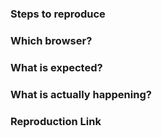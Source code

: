 <!--

Questions
================
If you have any questions, ideas or you want to discuss with Vue Material community. Use the Discord instead.
Follow this link: https://discord.gg/rgcmTtm

Reporting a bug?
================

- Always search for your issue first. It may have already been answered, planned or fixed in some branch.
- Open one issue per subject. Cluttered issues will be closed.
- Make sure to only create issues for the newest version.
- Create a declarative title and describe clearly the steps necessary to reproduce the issue. If an issue labeled "need repro" receives no further input from the issue author for more than 3 days, it will be closed.
- If you want to show your code, please use https://codesandbox.io/s/github/vuematerial/examples/tree/master/examples/quick-start
- In case you found a solution by yourself, it could be helpful to explain how you have fixed it.
- For bugs that involves build setups, you can create a reproduction repository with steps in the README.
- If your issue is resolved but still open, don’t hesitate to close it. 

Have a feature request?
=======================

- Remove the template from below and provide thoughtful commentary.
- Answer those questions:
  - What will it allow you to do that you can't do today?
  - How will it make current work-arounds straightforward?
  - What potential bugs and edge cases does it help to avoid?

Do not create new features based on a problem that will only solve edge cases for your project. Remember that Vue Material aims to be lightweight and clean. :)
-->

<!-- BUG REPORT TEMPLATE -->

### Steps to reproduce

<!-- I installed this, created that, running those... ? -->

### Which browser?

<!-- Which versions of Vue, Vue Material, OS, browsers are affected? -->

### What is expected?

<!-- What do you think that could be the correct behaviour? -->

### What is actually happening?

<!-- Is there anything else we should know? -->

### Reproduction Link

<!-- If you want to show your code please use Codesanbox. -->
<!-- 
  You could start with this template:
  https://codesandbox.io/s/github/vuematerial/examples/tree/master/examples/quick-start
-->
